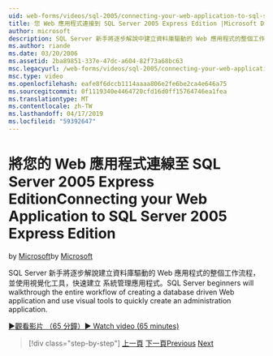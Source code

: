 ```yaml
---
uid: web-forms/videos/sql-2005/connecting-your-web-application-to-sql-server-2005-express-edition
title: 您 Web 應用程式連接到 SQL Server 2005 Express Edition |Microsoft Docs
author: microsoft
description: SQL Server 新手將逐步解說中建立資料庫驅動的 Web 應用程式的整個工作流程，並使用視覺化工具，快速建立 administrat...
ms.author: riande
ms.date: 03/20/2006
ms.assetid: 2ba89851-337e-47dc-a604-82f73a68bc63
msc.legacyurl: /web-forms/videos/sql-2005/connecting-your-web-application-to-sql-server-2005-express-edition
msc.type: video
ms.openlocfilehash: eafe8f6dccb1114aaaa806e2fe6be2ca4e646a75
ms.sourcegitcommit: 0f1119340e4464720cfd16d0ff15764746ea1fea
ms.translationtype: MT
ms.contentlocale: zh-TW
ms.lasthandoff: 04/17/2019
ms.locfileid: "59392647"
---
```

# <a name="connecting-your-web-application-to-sql-server-2005-express-edition"></a><span data-ttu-id="30ff0-103">將您的 Web 應用程式連線至 SQL Server 2005 Express Edition</span><span class="sxs-lookup"><span data-stu-id="30ff0-103">Connecting your Web Application to SQL Server 2005 Express Edition</span></span>

<span data-ttu-id="30ff0-104">by [Microsoft](https://github.com/microsoft)</span><span class="sxs-lookup"><span data-stu-id="30ff0-104">by [Microsoft](https://github.com/microsoft)</span></span>

<span data-ttu-id="30ff0-105">SQL Server 新手將逐步解說建立資料庫驅動的 Web 應用程式的整個工作流程，並使用視覺化工具，快速建立 系統管理應用程式。</span><span class="sxs-lookup"><span data-stu-id="30ff0-105">SQL Server beginners will walkthrough the entire workflow of creating a database driven Web application and use visual tools to quickly create an administration application.</span></span>

[<span data-ttu-id="30ff0-106">&#9654;觀看影片 （65 分鐘）</span><span class="sxs-lookup"><span data-stu-id="30ff0-106">&#9654; Watch video (65 minutes)</span></span>](https://channel9.msdn.com/Blogs/ASP-NET-Site-Videos/connecting-your-web-application-to-sql-server-2005-express-edition)

> [!div class="step-by-step"]
> <span data-ttu-id="30ff0-107">[上一頁](understanding-security-and-network-connectivity.md)
> [下一頁](using-sql-server-management-studio.md)</span><span class="sxs-lookup"><span data-stu-id="30ff0-107">[Previous](understanding-security-and-network-connectivity.md)
[Next](using-sql-server-management-studio.md)</span></span>
